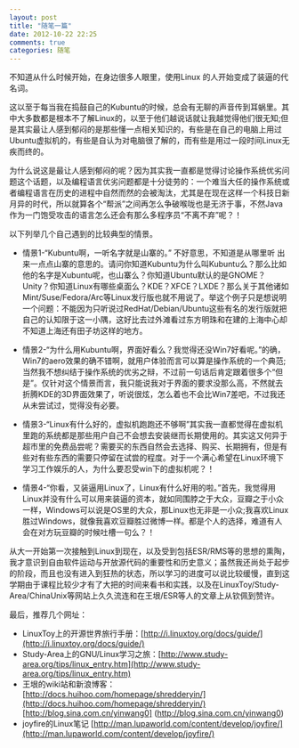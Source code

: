 ```yaml
---
layout: post
title: "随笔一篇"
date: 2012-10-22 22:25
comments: true
categories: 随笔 
---
```



不知道从什么时候开始，在身边很多人眼里，使用Linux 的人开始变成了装逼的代名词。
  
这以至于每当我在捣鼓自己的Kubuntu的时候，总会有无聊的声音传到耳蜗里。其中大多数都是根本不了解Linux的，以至于他们越说话就让我越觉得他们很无知;但是其实最让人感到郁闷的是那些懂一点相关知识的，有些是在自己的电脑上用过Ubuntu虚拟机的，有些是自认为对电脑很了解的，而有些是用过一段时间Linux无疾而终的。  

为什么说这是最让人感到郁闷的呢？因为其实我一直都是觉得讨论操作系统优劣问题这个话题，以及编程语言优劣问题都是十分徒劳的：一个难当大任的操作系统或者编程语言在历史的进程中自然而然的会被淘汰，尤其是在现在这样一个科技日新月异的时代，所以就算各个“帮派”之间再怎么争破喉咙也是无济于事，不然Java作为一门饱受攻击的语言怎么还会有那么多程序员“不离不弃”呢？！  

以下列举几个自己遇到的比较典型的情景。  

* 情景1-“Kubuntu啊，一听名字就是山寨的。” 不好意思，不知道是从哪里听   出来一点点山寨的意思的。请问你知道Kubuntu为什么叫Kubuntu么？那么比如他的名字是Xubuntu呢，也山寨么？你知道Ubuntu默认的是GNOME？Unity？你知道Linux有哪些桌面么？KDE？XFCE？LXDE？那么关于其他诸如Mint/Suse/Fedora/Arc等Linux发行版也就不用说了。举这个例子只是想说明一个问题：不能因为只听说过RedHat/Debian/Ubuntu这些有名的发行版就把自己的认知限于这一小隅，这好比去过外滩看过东方明珠和在建的上海中心却不知道上海还有田子坊这样的地方。  

* 情景2-“为什么用Kubuntu啊，界面好看么？我觉得还没Win7好看呢。”的确，Win7的aero效果的确不错啊，就用户体验而言可以算是操作系统的一个典范;当然我不想纠结于操作系统的优劣之辩，不过前一句话后肯定跟着很多个“但是”。仅针对这个情景而言，我只能说我对于界面的要求没那么高，不然就去折腾KDE的3D界面效果了，听说很炫，怎么着也不会比Win7差吧，不过我还从未尝试过，觉得没有必要。  

* 情景3-“Linux有什么好的，虚拟机跑跑还不够啊”其实我一直都觉得在虚拟机里跑的系统都是那些用户自己不会想去安装继而长期使用的。其实这又何异于超市里的免费品尝呢？需要买的东西自然会去选择、购买、长期拥有，但是有些对有些东西的需要只停留在试尝的程度。对于一个满心希望在Linux环境下学习工作娱乐的人，为什么要忍受win下的虚拟机呢？！  

* 情景4-“你看，又装逼用Linux了，Linux有什么好用的啦。”首先，我觉得用Linux并没有什么可以用来装逼的资本，就如同围脖之于大众，豆瓣之于小众一样，Windows可以说是OS里的大众，那Linux也无非是一小众;我喜欢Linux胜过Windows，就像我喜欢豆瓣胜过微博一样。都是个人的选择，难道有人会在对方玩豆瓣的时候吐槽一句么？！  

从大一开始第一次接触到Linux到现在，以及受到包括ESR/RMS等的思想的熏陶，我才意识到自由软件运动与开放源代码的重要性和历史意义；虽然我还尚处于起步的阶段，而且也没有进入到狂热的状态，所以学习的进度可以说比较缓慢，直到这学期由于课程比较少才有了大把的时间来看书和实践，以及在LinuxToy/Study-Area/ChinaUnix等网站上久久流连和在王垠/ESR等人的文章上从钦佩到赞许。  


最后，推荐几个网址：  
* LinuxToy上的开源世界旅行手册：[http://i.linuxtoy.org/docs/guide/](http://i.linuxtoy.org/docs/guide/)  
* Study-Area上的GNU/Linux学习之旅：[http://www.study-area.org/tips/linux_entry.htm](http://www.study-area.org/tips/linux_entry.htm)  
* 王垠的wiki站和新浪博客：[http://docs.huihoo.com/homepage/shredderyin/](http://docs.huihoo.com/homepage/shredderyin/)  
[http://blog.sina.com.cn/yinwang0]  (http://blog.sina.com.cn/yinwang0)  
* joyfire的Linux笔记 [http://man.lupaworld.com/content/develop/joyfire/](http://man.lupaworld.com/content/develop/joyfire/)
